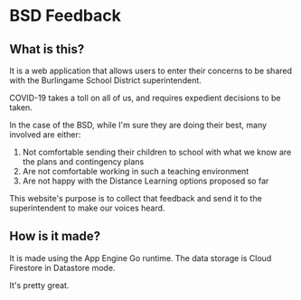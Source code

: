 # BSD Feedback

## What is this?

It is a web application that allows users to enter their concerns to be shared with the
Burlingame School District superintendent.

COVID-19 takes a toll on all of us, and requires expedient decisions to be taken.

In the case of the BSD, while I'm sure they are doing their best, many involved are either:

1. Not comfortable sending their children to school with what we know are the plans and contingency
   plans
2. Are not comfortable working in such a teaching environment
3. Are not happy with the Distance Learning options proposed so far

This website's purpose is to collect that feedback and send it to the superintendent to make our
voices heard.

## How is it made?

It is made using the App Engine Go runtime. The data storage is Cloud Firestore in Datastore mode.

It's pretty great.
